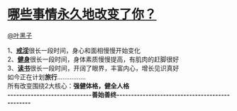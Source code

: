 
#  [哪些事情永久地改变了你？](https://zhihu.com/questions/26982970)



[@叶黑子](https://zhihu.com/people/85a2d1339656010517a138a5614c2fbd)

1、<b><u>戒淫</u></b>很长一段时间，身心和面相慢慢开始变化<br>2、<u><b>健身</b></u>很长一段时间，身体素质慢慢提高，有肌肉的赶脚很好<br>3、<u><b>读书</b></u>很长一段时间，开阔了眼界，丰富内心，增长见识真好<br>如今正在计划<b>旅行</b>................<br>所有改变围绕2大核心：<b>强健体格，健全人格</b><br><b>-----------------------------善始善终-----------------------------------------------</b>
